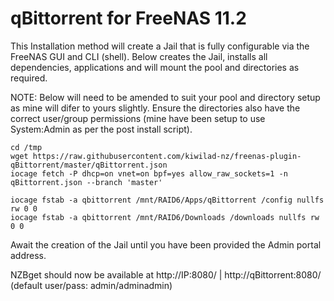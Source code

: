 # qBittorrent for FreeNAS 11.2

This Installation method will create a Jail that is fully configurable via the FreeNAS GUI and CLI (shell).
Below creates the Jail, installs all dependencies, applications and will mount the pool and directories as required.

NOTE: Below will need to be amended to suit your pool and directory setup as mine will difer to yours slightly. Ensure the directories also have the correct user/group permissions (mine have been setup to use System:Admin as per the post install script).
```
cd /tmp
wget https://raw.githubusercontent.com/kiwilad-nz/freenas-plugin-qBittorrent/master/qBittorrent.json
iocage fetch -P dhcp=on vnet=on bpf=yes allow_raw_sockets=1 -n qBittorrent.json --branch 'master'

iocage fstab -a qbittorrent /mnt/RAID6/Apps/qBittorrent /config nullfs rw 0 0
iocage fstab -a qbittorrent /mnt/RAID6/Downloads /downloads nullfs rw 0 0
```
Await the creation of the Jail until you have been provided the Admin portal address.

NZBget should now be available at http://IP:8080/ | http://qBittorrent:8080/ (default user/pass: admin/adminadmin)

